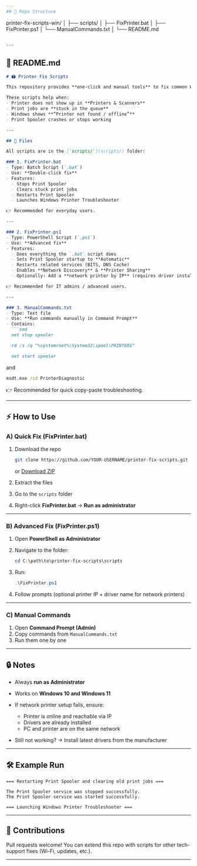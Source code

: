 ```yaml
---
## 📂 Repo Structure

```
printer-fix-scripts-win/
│
├── scripts/
│   ├── FixPrinter.bat
│   ├── FixPrinter.ps1
│   └── ManualCommands.txt
│
└── README.md
```

---
```


## 📄 README.md

````markdown
# 🖨️ Printer Fix Scripts

This repository provides **one-click and manual tools** to fix common Windows printer issues.

These scripts help when:
- Printer does not show up in **Printers & Scanners**
- Print jobs are **stuck in the queue**
- Windows shows **“Printer not found / offline”**
- Print Spooler crashes or stops working

---

## 📂 Files

All scripts are in the [`scripts/`](scripts/) folder:

### 1. FixPrinter.bat
- Type: Batch Script (`.bat`)
- Use: **Double-click fix**
- Features:
  - Stops Print Spooler
  - Clears stuck print jobs
  - Restarts Print Spooler
  - Launches Windows Printer Troubleshooter

👉 Recommended for everyday users.

---

### 2. FixPrinter.ps1
- Type: PowerShell Script (`.ps1`)
- Use: **Advanced fix**
- Features:
  - Does everything the `.bat` script does
  - Sets Print Spooler startup to **Automatic**
  - Restarts related services (BITS, DNS Cache)
  - Enables **Network Discovery** & **Printer Sharing**
  - Optionally: Add a **network printer by IP** (requires driver installed)

👉 Recommended for IT admins / advanced users.

---

### 3. ManualCommands.txt
- Type: Text file
- Use: **Run commands manually in Command Prompt**
- Contains:
  ```cmd
  net stop spooler

  rd /s /q "%systemroot%\System32\spool\PRINTERS"

  net start spooler
````

and

```cmd
msdt.exe /id PrinterDiagnostic
```

👉 Recommended for quick copy-paste troubleshooting.

---

## ⚡ How to Use

### A) Quick Fix (FixPrinter.bat)

1. Download the repo

   ```bash
   git clone https://github.com/YOUR-USERNAME/printer-fix-scripts.git
   ```

   or [Download ZIP](../../archive/refs/heads/main.zip)
2. Extract the files
3. Go to the `scripts` folder
4. Right-click **FixPrinter.bat** → **Run as administrator**

---

### B) Advanced Fix (FixPrinter.ps1)

1. Open **PowerShell as Administrator**
2. Navigate to the folder:

   ```powershell
   cd C:\path\to\printer-fix-scripts\scripts
   ```
3. Run:

   ```powershell
   .\FixPrinter.ps1
   ```
4. Follow prompts (optional printer IP + driver name for network printers)

---

### C) Manual Commands

1. Open **Command Prompt (Admin)**
2. Copy commands from `ManualCommands.txt`
3. Run them one by one

---

## 🔒 Notes

* Always **run as Administrator**
* Works on **Windows 10 and Windows 11**
* If network printer setup fails, ensure:

  * Printer is online and reachable via IP
  * Drivers are already installed
  * PC and printer are on the same network
* Still not working? → Install latest drivers from the manufacturer

---

## 🛠️ Example Run

```
=== Restarting Print Spooler and clearing old print jobs ===

The Print Spooler service was stopped successfully.
The Print Spooler service was started successfully.

=== Launching Windows Printer Troubleshooter ===
```

---

## 🤝 Contributions

Pull requests welcome!
You can extend this repo with scripts for other tech-support fixes (Wi-Fi, updates, etc.).

---


